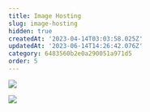 ```yaml
---
title: Image Hosting
slug: image-hosting
hidden: true
createdAt: '2023-04-14T03:03:58.025Z'
updatedAt: '2023-06-14T14:26:42.076Z'
category: 6483560b2e0a290051a971d5
order: 5
---
```

![](https://files.readme.io/f7bb90b-Adding-RevenueCat-to-your-app.png)

![](https://files.readme.io/563a29f-RevenueCat-for-existing-apps.png)
